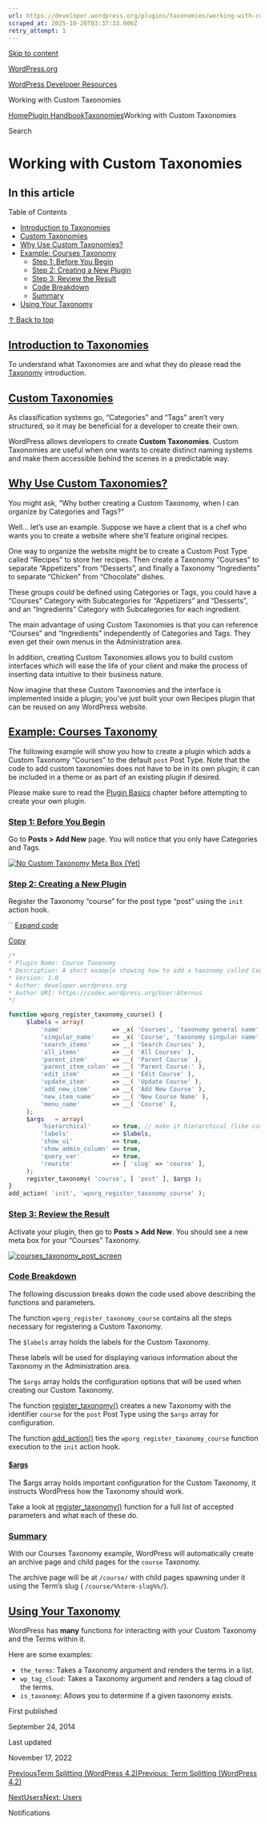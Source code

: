 ```yaml
---
url: https://developer.wordpress.org/plugins/taxonomies/working-with-custom-taxonomies
scraped_at: 2025-10-20T03:37:33.006Z
retry_attempt: 1
---
```


[Skip to content](https://developer.wordpress.org/plugins/taxonomies/working-with-custom-taxonomies/#wp--skip-link--target)

[WordPress.org](https://wordpress.org/)

[WordPress Developer Resources](https://developer.wordpress.org/)

Working with Custom Taxonomies


[Home](https://developer.wordpress.org/)[Plugin Handbook](https://developer.wordpress.org/plugins/)[Taxonomies](https://developer.wordpress.org/plugins/taxonomies/)Working with Custom Taxonomies

Search

# Working with Custom Taxonomies

## In this article

Table of Contents

- [Introduction to Taxonomies](https://developer.wordpress.org/plugins/taxonomies/working-with-custom-taxonomies/#introduction-to-taxonomies)
- [Custom Taxonomies](https://developer.wordpress.org/plugins/taxonomies/working-with-custom-taxonomies/#custom-taxonomies)
- [Why Use Custom Taxonomies?](https://developer.wordpress.org/plugins/taxonomies/working-with-custom-taxonomies/#why-use-custom-taxonomies)
- [Example: Courses Taxonomy](https://developer.wordpress.org/plugins/taxonomies/working-with-custom-taxonomies/#example-courses-taxonomy)
  - [Step 1: Before You Begin](https://developer.wordpress.org/plugins/taxonomies/working-with-custom-taxonomies/#step-1-before-you-begin)
  - [Step 2: Creating a New Plugin](https://developer.wordpress.org/plugins/taxonomies/working-with-custom-taxonomies/#step-2-creating-a-new-plugin)
  - [Step 3: Review the Result](https://developer.wordpress.org/plugins/taxonomies/working-with-custom-taxonomies/#step-3-review-the-result)
  - [Code Breakdown](https://developer.wordpress.org/plugins/taxonomies/working-with-custom-taxonomies/#code-breakdown)
  - [Summary](https://developer.wordpress.org/plugins/taxonomies/working-with-custom-taxonomies/#summary)
- [Using Your Taxonomy](https://developer.wordpress.org/plugins/taxonomies/working-with-custom-taxonomies/#using-your-taxonomy)

[↑ Back to top](https://developer.wordpress.org/plugins/taxonomies/working-with-custom-taxonomies/#wp--skip-link--target)

## [Introduction to Taxonomies](https://developer.wordpress.org/plugins/taxonomies/working-with-custom-taxonomies/\#introduction-to-taxonomies)

To understand what Taxonomies are and what they do please read the [Taxonomy](https://developer.wordpress.org/plugins/taxonomies/) introduction.

## [Custom Taxonomies](https://developer.wordpress.org/plugins/taxonomies/working-with-custom-taxonomies/\#custom-taxonomies)

As classification systems go, “Categories” and “Tags” aren’t very structured, so it may be beneficial for a developer to create their own.

WordPress allows developers to create **Custom Taxonomies**. Custom Taxonomies are useful when one wants to create distinct naming systems and make them accessible behind the scenes in a predictable way.

## [Why Use Custom Taxonomies?](https://developer.wordpress.org/plugins/taxonomies/working-with-custom-taxonomies/\#why-use-custom-taxonomies)

You might ask, “Why bother creating a Custom Taxonomy, when I can organize by Categories and Tags?”

Well… let’s use an example. Suppose we have a client that is a chef who wants you to create a website where she’ll feature original recipes.

One way to organize the website might be to create a Custom Post Type called “Recipes” to store her recipes. Then create a Taxonomy “Courses” to separate “Appetizers” from “Desserts”, and finally a Taxonomy “Ingredients” to separate “Chicken” from “Chocolate” dishes.

These groups _could_ be defined using Categories or Tags, you could have a “Courses” Category with Subcategories for “Appetizers” and “Desserts”, and an “Ingredients” Category with Subcategories for each ingredient.

The main advantage of using Custom Taxonomies is that you can reference “Courses” and “Ingredients” independently of Categories and Tags. They even get their own menus in the Administration area.

In addition, creating Custom Taxonomies allows you to build custom interfaces which will ease the life of your client and make the process of inserting data intuitive to their business nature.

Now imagine that these Custom Taxonomies and the interface is implemented inside a plugin; you’ve just built your own Recipes plugin that can be reused on any WordPress website.

## [Example: Courses Taxonomy](https://developer.wordpress.org/plugins/taxonomies/working-with-custom-taxonomies/\#example-courses-taxonomy)

The following example will show you how to create a plugin which adds a Custom Taxonomy “Courses” to the default `post` Post Type. Note that the code to add custom taxonomies does not have to be in its own plugin; it can be included in a theme or as part of an existing plugin if desired.

Please make sure to read the [Plugin Basics](https://developer.wordpress.org/plugin/the-basics/ "Plugin Basics") chapter before attempting to create your own plugin.

### [Step 1: Before You Begin](https://developer.wordpress.org/plugins/taxonomies/working-with-custom-taxonomies/\#step-1-before-you-begin)

Go to **Posts > Add New** page. You will notice that you only have Categories and Tags.

[![No Custom Taxonomy Meta Box (Yet)](https://i0.wp.com/make.wordpress.org/docs/files/2014/02/no-custom-taxonomy-meta-box.png?ssl=1)](https://i0.wp.com/make.wordpress.org/docs/files/2014/02/no-custom-taxonomy-meta-box.png?ssl=1)

### [Step 2: Creating a New Plugin](https://developer.wordpress.org/plugins/taxonomies/working-with-custom-taxonomies/\#step-2-creating-a-new-plugin)

Register the Taxonomy “course” for the post type “post” using the `init` action hook.

``
[Expand code](https://developer.wordpress.org/plugins/taxonomies/working-with-custom-taxonomies/#)

[Copy](https://developer.wordpress.org/plugins/taxonomies/working-with-custom-taxonomies/#)

```php
/*
* Plugin Name: Course Taxonomy
* Description: A short example showing how to add a taxonomy called Course.
* Version: 1.0
* Author: developer.wordpress.org
* Author URI: https://codex.wordpress.org/User:Aternus
*/

function wporg_register_taxonomy_course() {
	 $labels = array(
		 'name'              => _x( 'Courses', 'taxonomy general name' ),
		 'singular_name'     => _x( 'Course', 'taxonomy singular name' ),
		 'search_items'      => __( 'Search Courses' ),
		 'all_items'         => __( 'All Courses' ),
		 'parent_item'       => __( 'Parent Course' ),
		 'parent_item_colon' => __( 'Parent Course:' ),
		 'edit_item'         => __( 'Edit Course' ),
		 'update_item'       => __( 'Update Course' ),
		 'add_new_item'      => __( 'Add New Course' ),
		 'new_item_name'     => __( 'New Course Name' ),
		 'menu_name'         => __( 'Course' ),
	 );
	 $args   = array(
		 'hierarchical'      => true, // make it hierarchical (like categories)
		 'labels'            => $labels,
		 'show_ui'           => true,
		 'show_admin_column' => true,
		 'query_var'         => true,
		 'rewrite'           => [ 'slug' => 'course' ],
	 );
	 register_taxonomy( 'course', [ 'post' ], $args );
}
add_action( 'init', 'wporg_register_taxonomy_course' );
```

### [Step 3: Review the Result](https://developer.wordpress.org/plugins/taxonomies/working-with-custom-taxonomies/\#step-3-review-the-result)

Activate your plugin, then go to **Posts > Add New**. You should see a new meta box for your “Courses” Taxonomy.

[![courses_taxonomy_post_screen](https://i0.wp.com/make.wordpress.org/docs/files/2014/02/courses_taxonomy_post_screen-1024x545.png?resize=1024%2C545&ssl=1)](https://i0.wp.com/make.wordpress.org/docs/files/2014/02/courses_taxonomy_post_screen.png?ssl=1)

### [Code Breakdown](https://developer.wordpress.org/plugins/taxonomies/working-with-custom-taxonomies/\#code-breakdown)

The following discussion breaks down the code used above describing the functions and parameters.

The function `wporg_register_taxonomy_course` contains all the steps necessary for registering a Custom Taxonomy.

The `$labels` array holds the labels for the Custom Taxonomy.

These labels will be used for displaying various information about the Taxonomy in the Administration area.

The `$args` array holds the configuration options that will be used when creating our Custom Taxonomy.

The function [register\_taxonomy()](https://developer.wordpress.org/reference/functions/register_taxonomy/) creates a new Taxonomy with the identifier `course` for the `post` Post Type using the `$args` array for configuration.

The function [add\_action()](https://developer.wordpress.org/reference/functions/add_action/) ties the `wporg_register_taxonomy_course` function execution to the `init` action hook.

#### [$args](https://developer.wordpress.org/plugins/taxonomies/working-with-custom-taxonomies/\#args)

The $args array holds important configuration for the Custom Taxonomy, it instructs WordPress how the Taxonomy should work.

Take a look at [register\_taxonomy()](https://developer.wordpress.org/reference/functions/register_taxonomy/) function for a full list of accepted parameters and what each of these do.

### [Summary](https://developer.wordpress.org/plugins/taxonomies/working-with-custom-taxonomies/\#summary)

With our Courses Taxonomy example, WordPress will automatically create an archive page and child pages for the `course` Taxonomy.

The archive page will be at `/course/` with child pages spawning under it using the Term’s slug ( `/course/%%term-slug%%/`).

## [Using Your Taxonomy](https://developer.wordpress.org/plugins/taxonomies/working-with-custom-taxonomies/\#using-your-taxonomy)

WordPress has **many** functions for interacting with your Custom Taxonomy and the Terms within it.

Here are some examples:

- `the_terms`: Takes a Taxonomy argument and renders the terms in a list.
- `wp_tag_cloud`: Takes a Taxonomy argument and renders a tag cloud of the terms.
- `is_taxonomy`: Allows you to determine if a given taxonomy exists.

First published

September 24, 2014

Last updated

November 17, 2022

[PreviousTerm Splitting (WordPress 4.2)Previous: Term Splitting (WordPress 4.2)](https://developer.wordpress.org/plugins/taxonomies/split-terms-wp-4-2/)

[NextUsersNext: Users](https://developer.wordpress.org/plugins/users/)

Notifications